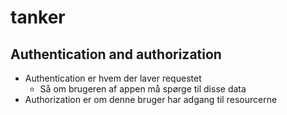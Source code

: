 # tanker

## Authentication and authorization

- Authentication er hvem der laver requestet
  - Så om brugeren af appen må spørge til disse data
- Authorization er om denne bruger har adgang til resourcerne
